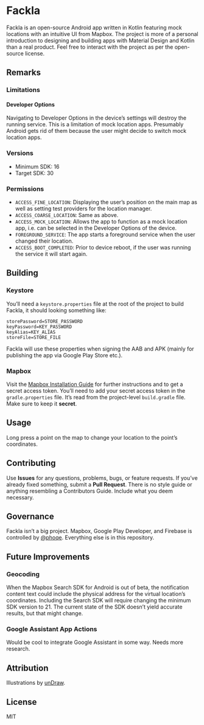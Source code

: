 # Fackla

Fackla is an open-source Android app written in Kotlin featuring mock locations with an intuitive UI from Mapbox.
The project is more of a personal introduction to designing and building apps with Material Design and Kotlin than a real product.
Feel free to interact with the project as per the open-source license.

## Remarks

### Limitations

#### Developer Options

Navigating to Developer Options in the device’s settings will destroy the running service. This is a limitation of mock location apps. Presumably Android gets rid of them because the user might decide to switch mock location apps.

### Versions

- Minimum SDK: 16
- Target SDK: 30

### Permissions

- `ACCESS_FINE_LOCATION`: Displaying the user’s position on the main map as well as setting test providers for the location manager. 
- `ACCESS_COARSE_LOCATION`: Same as above.
- `ACCESS_MOCK_LOCATION`: Allows the app to function as a mock location app, i.e. can be selected in the Developer Options of the device.
- `FOREGROUND_SERVICE`: The app starts a foreground service when the user changed their location.
- `ACCESS_BOOT_COMPLETED`: Prior to device reboot, if the user was running the service it will start again. 

## Building

### Keystore

You’ll need a `keystore.properties` file at the root of the project to build Fackla, it should looking something like:

```
storePassword=STORE_PASSWORD
keyPassword=KEY_PASSWORD
keyAlias=KEY_ALIAS
storeFile=STORE_FILE
```

Fackla will use these properties when signing the AAB and APK (mainly for publishing the app via Google Play Store etc.).

### Mapbox

Visit the [Mapbox Installation Guide](https://docs.mapbox.com/android/maps/guides/install) for further instructions and to get a secret access token.
You’ll need to add your secret access token in the `gradle.properties` file.
It’s read from the project-level `build.gradle` file. Make sure to keep it **secret**.

## Usage

Long press a point on the map to change your location to the point’s coordinates.

## Contributing

Use **Issues** for any questions, problems, bugs, or feature requests. If you’ve already fixed something, submit a **Pull Request**. There is no style guide or anything resembling a Contributors Guide. Include what you deem necessary.

## Governance

Fackla isn’t a big project. Mapbox, Google Play Developer, and Firebase is controlled by [@phoqe](https://github.com/phoqe). Everything else is in this repository.

## Future Improvements

### Geocoding

When the Mapbox Search SDK for Android is out of beta, the notification content text could include the physical address for the virtual location’s coordinates.
Including the Search SDK will require changing the minimum SDK version to 21. The current state of the SDK doesn’t yield accurate results, but that might change.

### Google Assistant App Actions

Would be cool to integrate Google Assistant in some way. Needs more research.

## Attribution

Illustrations by [unDraw](https://undraw.co).

## License

MIT
